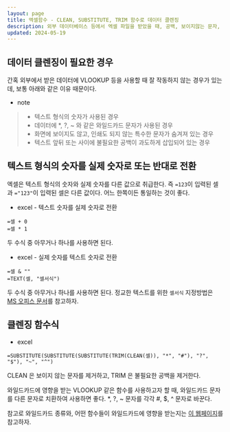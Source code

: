 ```yaml
---
layout: page
title: 엑셀함수 - CLEAN, SUBSTITUTE, TRIM 함수로 데이터 클렌징
description: 외부 데이터베이스 등에서 엑셀 파일을 받았을 때, 공백, 보이지않는 문자, 와일드카드 우회 등 데이터 클렌징하는 방법
updated: 2024-05-19
---
```


## 데이터 클렌징이 필요한 경우

간혹 외부에서 받은 데이터에 VLOOKUP 등을 사용할 때 잘 작동하지 않는 경우가 있는데, 보통 아래와 같은 이유 때문이다.

- note
> - 텍스트 형식의 숫자가 사용된 경우
> - 데이터에 *, ?, ~ 와 같은 와일드카드 문자가 사용된 경우
> - 화면에 보이지도 않고, 인쇄도 되지 않는 특수한 문자가 숨겨져 있는 경우
> - 텍스트 앞뒤 또는 사이에 불필요한 공백이 과도하게 삽입되어 있는 경우

## 텍스트 형식의 숫자를 실제 숫자로 또는 반대로 전환

엑셀은 텍스트 형식의 숫자와 실제 숫자를 다른 값으로 취급한다. 즉 `=123`이 입력된 셀과 `="123"`이 입력된 셀은 다른 값이다. 어느 한쪽이든 통일하는 것이 좋다.

- excel - 텍스트 숫자를 실제 숫자로 전환
```excel
=셀 + 0
=셀 * 1
```

두 수식 중 아무거나 하나를 사용하면 된다.

- excel - 실제 숫자를 텍스트 숫자로 전환
```excel
=셀 & ""
=TEXT(셀, "셀서식")
```

두 수식 중 아무거나 하나를 사용하면 된다. 정교한 텍스트를 위한 `셀서식` 지정방법은 [MS 오피스 문서](https://support.microsoft.com/ko-kr/office/%ec%88%ab%ec%9e%90-%ec%84%9c%ec%8b%9d%ec%9d%84-%ec%82%ac%ec%9a%a9%ec%9e%90-%ec%a7%80%ec%a0%95%ed%95%98%eb%8a%94-%ec%a7%80%ec%b9%a8-c0a1d1fa-d3f4-4018-96b7-9c9354dd99f5?ui=ko-kr&rs=ko-kr&ad=kr)를 참고하자.

## 클렌징 함수식

- excel
```excel
=SUBSTITUTE(SUBSTITUTE(SUBSTITUTE(TRIM(CLEAN(셀)), "*", "#"), "?", "$"), "~", "^")
```

CLEAN 은 보이지 않는 문자를 제거하고, TRIM 은 불필요한 공백을 제거한다.

와일드카드에 영향을 받는 VLOOKUP 같은 함수를 사용하고자 할 때, 와일드카드 문자를 다른 문자로 치환하여 사용하면 좋다. *, ?, \~ 문자를 각각 #, $, ^ 문자로 바꾼다.

참고로 와일드카드 종류와, 어떤 함수들이 와일드카드에 영향을 받는지는 [이 웹페이지](https://exceljet.net/glossary/wildcard)를 참고하자.